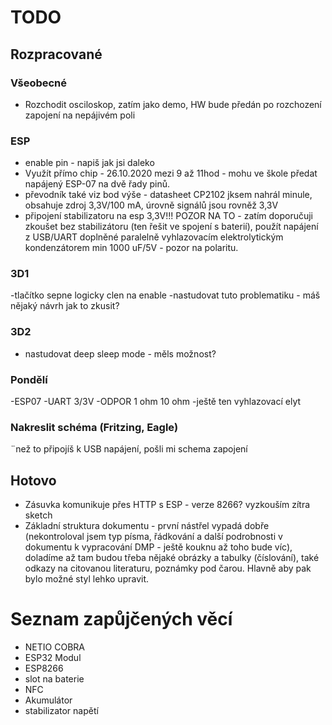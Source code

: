 # TODO
## Rozpracované
### Všeobecné
- Rozchodit osciloskop, zatím jako demo, HW bude předán po rozchození zapojení na nepájivém poli
### ESP
- enable pin - napiš jak jsi daleko
- Využít přímo chip - 26.10.2020 mezi 9 až 11hod - mohu ve škole předat napájený ESP-07 na dvě řady pinů.
- převodník také viz bod výše - datasheet CP2102 jksem nahrál minule, obsahuje zdroj 3,3V/100 mA, úrovně signálů jsou rovněž 3,3V
- připojení stabilizatoru na esp 3,3V!!! POZOR NA TO  -  zatím doporučuji zkoušet bez stabilizátoru (ten řešit ve spojení s baterií), použít napájení z USB/UART doplněné paralelně vyhlazovacím elektrolytickým kondenzátorem min 1000 uF/5V - pozor na polaritu.
### 3D1
-tlačítko sepne logicky clen na enable
-nastudovat tuto problematiku - máš nějaký návrh jak to zkusit?
### 3D2
- nastudovat deep sleep mode - měls možnost?
### Pondělí
-ESP07
-UART 3/3V
-ODPOR 1 ohm 10 ohm
-ještě ten vyhlazovací elyt
### Nakreslit schéma (Fritzing, Eagle)
¨než to připojíš k USB napájení, pošli mi schema zapojení
## Hotovo
- Zásuvka komunikuje přes HTTP s ESP - verze 8266? vyzkouším zítra sketch
- Základní struktura dokumentu  - první nástřel vypadá dobře (nekontroloval jsem typ písma, řádkování a další podrobnosti v dokumentu k vypracování DMP - ještě kouknu až toho bude víc), doladíme až tam budou třeba nějaké obrázky a tabulky (číslování), také odkazy na citovanou literaturu, poznámky pod čarou. Hlavně aby pak bylo možné styl lehko upravit.


# Seznam zapůjčených věcí
- NETIO COBRA
- ESP32 Modul
- ESP8266
- slot na baterie
- NFC
- Akumulátor
- stabilizator napětí
